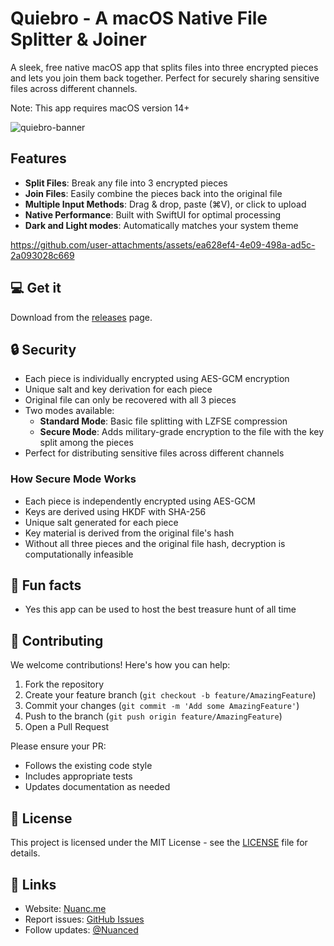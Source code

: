 # Quiebro - A macOS Native File Splitter & Joiner

A sleek, free native macOS app that splits files into three encrypted pieces and lets you join them back together. Perfect for securely sharing sensitive files across different channels.

Note: This app requires macOS version 14+

![quiebro-banner](https://github.com/user-attachments/assets/117759b7-ebd0-4b04-b8bf-482169ea55ff)

## Features

- **Split Files**: Break any file into 3 encrypted pieces
- **Join Files**: Easily combine the pieces back into the original file
- **Multiple Input Methods**: Drag & drop, paste (⌘V), or click to upload
- **Native Performance**: Built with SwiftUI for optimal processing
- **Dark and Light modes**: Automatically matches your system theme

https://github.com/user-attachments/assets/ea628ef4-4e09-498a-ad5c-2a093028c669

## 💻 Get it

Download from the [releases](https://github.com/nuance-dev/Quiebro/releases/) page.

## 🔒 Security

- Each piece is individually encrypted using AES-GCM encryption
- Unique salt and key derivation for each piece
- Original file can only be recovered with all 3 pieces
- Two modes available:
  - **Standard Mode**: Basic file splitting with LZFSE compression
  - **Secure Mode**: Adds military-grade encryption to the file with the key split among the pieces
- Perfect for distributing sensitive files across different channels

### How Secure Mode Works

- Each piece is independently encrypted using AES-GCM
- Keys are derived using HKDF with SHA-256
- Unique salt generated for each piece
- Key material is derived from the original file's hash
- Without all three pieces and the original file hash, decryption is computationally infeasible

## 🥑 Fun facts

- Yes this app can be used to host the best treasure hunt of all time

## 🤝 Contributing

We welcome contributions! Here's how you can help:

1. Fork the repository
2. Create your feature branch (`git checkout -b feature/AmazingFeature`)
3. Commit your changes (`git commit -m 'Add some AmazingFeature'`)
4. Push to the branch (`git push origin feature/AmazingFeature`)
5. Open a Pull Request

Please ensure your PR:

- Follows the existing code style
- Includes appropriate tests
- Updates documentation as needed

## 📝 License

This project is licensed under the MIT License - see the [LICENSE](LICENSE) file for details.

## 🔗 Links

- Website: [Nuanc.me](https://nuanc.me)
- Report issues: [GitHub Issues](https://github.com/nuance-dev/Quiebro/issues)
- Follow updates: [@Nuanced](https://twitter.com/Nuancedev)
